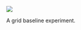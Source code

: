 ![](https://db-feed.s3.amazonaws.com/legacy/Screen_Shot_2018_11_02_at_7_29_08_PM-1541201387693.png)

A grid baseline experiment.
